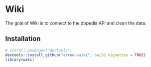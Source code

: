 
<!-- README.md is generated from README.Rmd. Please edit that file -->

# Wiki

<!-- badges: start -->

<!-- badges: end -->

The goal of Wiki is to connect to the dbpedia API and clean the data.

## Installation

``` r
# install.packages("devtools")
devtools::install_github("arreen/wiki", build_vignettes = TRUE)
library(wiki)
```

